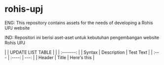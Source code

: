 # rohis-upj

ENG: This repository contains assets for the needs of developing a Rohis UPJ website

IND: Repositori ini berisi aset-aset untuk kebutuhan pengembangan website Rohis UPJ

|             | UPDATE LIST TABLE |             |
|                   :-------:                   |
| Syntax      |    Description    | Test Text   |
| :---        |    :----:         |        ---: |
| Header      | Title             | Here's this |

